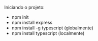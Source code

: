 Iniciando o projeto:

- npm init
- npm install express
- npm install -g typescript (globalmente)
- npm install typescript (localmente)